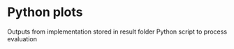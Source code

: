 # Python plots

Outputs from implementation stored in result folder
Python script to process evaluation
